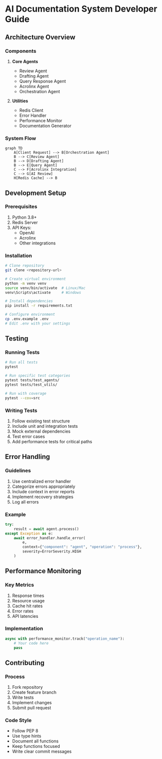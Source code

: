 # AI Documentation System Developer Guide

## Architecture Overview

### Components
1. **Core Agents**
   - Review Agent
   - Drafting Agent
   - Query Response Agent
   - Acrolinx Agent
   - Orchestration Agent

2. **Utilities**
   - Redis Client
   - Error Handler
   - Performance Monitor
   - Documentation Generator

### System Flow
```mermaid
graph TD
    A[Client Request] --> B[Orchestration Agent]
    B --> C[Review Agent]
    B --> D[Drafting Agent]
    B --> E[Query Agent]
    C --> F[Acrolinx Integration]
    C --> G[AI Review]
    H[Redis Cache] --> B
```

## Development Setup

### Prerequisites
1. Python 3.8+
2. Redis Server
3. API Keys:
   - OpenAI
   - Acrolinx
   - Other integrations

### Installation
```bash
# Clone repository
git clone <repository-url>

# Create virtual environment
python -m venv venv
source venv/bin/activate  # Linux/Mac
venv\Scripts\activate     # Windows

# Install dependencies
pip install -r requirements.txt

# Configure environment
cp .env.example .env
# Edit .env with your settings
```

## Testing

### Running Tests
```bash
# Run all tests
pytest

# Run specific test categories
pytest tests/test_agents/
pytest tests/test_utils/

# Run with coverage
pytest --cov=src
```

### Writing Tests
1. Follow existing test structure
2. Include unit and integration tests
3. Mock external dependencies
4. Test error cases
5. Add performance tests for critical paths

## Error Handling

### Guidelines
1. Use centralized error handler
2. Categorize errors appropriately
3. Include context in error reports
4. Implement recovery strategies
5. Log all errors

### Example
```python
try:
    result = await agent.process()
except Exception as e:
    await error_handler.handle_error(
        e,
        context={"component": "agent", "operation": "process"},
        severity=ErrorSeverity.HIGH
    )
```

## Performance Monitoring

### Key Metrics
1. Response times
2. Resource usage
3. Cache hit rates
4. Error rates
5. API latencies

### Implementation
```python
async with performance_monitor.track("operation_name"):
    # Your code here
    pass
```

## Contributing

### Process
1. Fork repository
2. Create feature branch
3. Write tests
4. Implement changes
5. Submit pull request

### Code Style
- Follow PEP 8
- Use type hints
- Document all functions
- Keep functions focused
- Write clear commit messages 